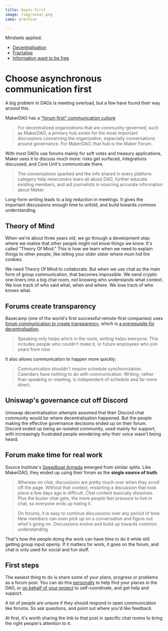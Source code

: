 ```yaml
---
title: Async-first
image: /img/sonar.png
iama: practice

---
```



Mindsets applied: 
- [Decentralisation](/mindsets/decentralisation/)
- [Fractalise](/mindsets/fractal/)
- [Information want to be free](/mindsets/information-wants-to-be-free/)

# Choose asynchronous communication first

A big problem in DAOs is meeting overload, but a few have found their way around this.

MakerDAO has a ["forum first" communication culture](https://blog.makerdao.com/why-the-makerdao-forum-is-the-heart-of-the-maker-community/)
> For decentralized organizations that are community-governed, such as MakerDAO, a primary hub exists for the most important discussions concerning the organization, especially conversations around governance. For MakerDAO, that hub is the Maker Forum. 

With most DAOs use forums mainly for soft votes and treasury applications, Maker uses it to discuss much more: risks get surfaced, integrations discussed, and Core Unit's communicate there.

> The conversations sparked and the info shared in every platform category help newcomers learn all about DAO, further educate existing members, and aid journalists in sourcing accurate information about Maker. 

Long-form writing leads to a big reduction in meetings.  It gives the important discussions enough time to unfold, and build towards common understanding.

## Theory of Mind
When we're about three years old, we go through a development step where we realise that other people might not know things we know.  It's called "Theory Of Mind."  This is how we learn when we need to explain things to other people, like telling your older sister where mum hid the cookies.

We need Theory Of Mind to collaborate. But when we use chat as the main form of group communication, that becomes impossible.  We send cryptic one-liners into a big chat room, not knowing who understands what context.  We lose track of who said what, when and where. We lose track of who knows what. 

## Forums create transparency

Basecamp (one of the world's first successful remote-first companies) uses [forum communication to create transparency](https://basecamp.com/guides/how-we-communicate), which is [a prerequisite for decentralisation](/mindsets/information-wants-to-be-free/).

> Speaking only helps who’s in the room, writing helps everyone. This includes people who couldn't make it, or future employees who join years from now.

It also allows communication to happen more quickly:

> Communication shouldn't require schedule synchronization. Calendars have nothing to do with communication. Writing, rather than speaking or meeting, is independent of schedule and far more direct.

## Uniswap's governance cut off Discord

Uniswap decentralisation attempts assumed that their Discord chat community would be where decentralisation happened.  But the people making the effective governance decisions ended up on their forum.  Discord ended up being an isolated community, used mainly for support, with increasingly frustrated people wondering why their voice wasn't being heard.


## Forum make time for real work
Source Institute's [Speedboat Armada](https://source.institute/collaboration/decentralised-agile/#communication) emerged from similar splits.  Like MakerDAO, they ended up using their forum as the **single source of truth**. 

> Whereas on chat, discussions are pretty much over when they scroll off the page. Without that context, restarting a discussion that took place a few days ago is difficult. Chat content basically dissolves. Plus the busier chat gets, the more people feel pressure to live in chat, so everyone ends up hating it.

> On forums, it is easy to continue discussions over any period of time. New members can even pick up on a conversation and figure out what's going on. Discussions evolve and build up towards common understanding.

That's how the people doing the work can have time to do it while still getting group input openly. If it matters for work, it goes on the forum, and chat is only used for social and fun stuff.

## First steps

The easiest thing to do is share some of your plans, progress or problems as a forum post. You can do this [personally](/practices/check-ins) to help find your places in the DAO, or [on behalf of your project](/practices/small-squads/)  to self-coordinate, and get help and support.

A lot of people are unsure if they should respond in open communication like forums.  So ask questions, and point out where you'd like feedback.  

At first, it's worth sharing the link to that post in specific chat rooms to bring the right people's attention to it.

